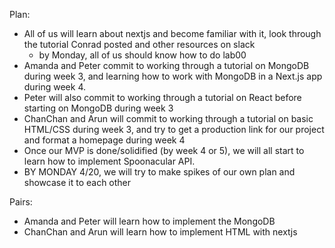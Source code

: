 Plan:
* All of us will learn about nextjs and become familiar with it, look through the tutorial Conrad posted and other resources on slack
  * by Monday, all of us should know how to do lab00
* Amanda and Peter commit to working through a tutorial on MongoDB during week 3, and learning how to work with MongoDB in a Next.js app during week 4.
* Peter will also commit to working through a tutorial on React before starting on MongoDB during week 3
* ChanChan and Arun will commit to working through a tutorial on basic HTML/CSS during week 3, and try to get a production link for our project and format a homepage during week 4
* Once our MVP is done/solidified (by week 4 or 5), we will all start to learn how to implement Spoonacular API.
* BY MONDAY 4/20, we will try to make spikes of our own plan and showcase it to each other

Pairs:
* Amanda and Peter will learn how to implement the MongoDB
* ChanChan and Arun will learn how to implement HTML with nextjs
